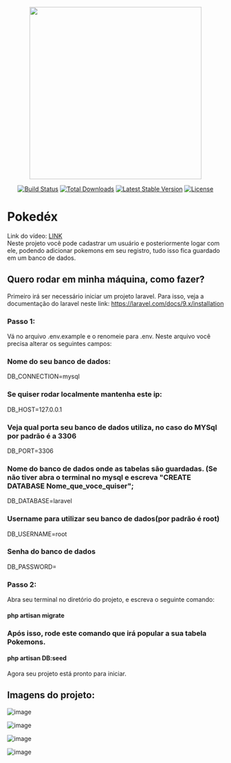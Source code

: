 <p align="center"><a href="https://laravel.com" target="_blank"><img src="https://raw.githubusercontent.com/laravel/art/master/logo-lockup/5%20SVG/2%20CMYK/1%20Full%20Color/laravel-logolockup-cmyk-red.svg" width="400"></a></p>

<p align="center">
<a href="https://travis-ci.org/laravel/framework"><img src="https://travis-ci.org/laravel/framework.svg" alt="Build Status"></a>
<a href="https://packagist.org/packages/laravel/framework"><img src="https://img.shields.io/packagist/dt/laravel/framework" alt="Total Downloads"></a>
<a href="https://packagist.org/packages/laravel/framework"><img src="https://img.shields.io/packagist/v/laravel/framework" alt="Latest Stable Version"></a>
<a href="https://packagist.org/packages/laravel/framework"><img src="https://img.shields.io/packagist/l/laravel/framework" alt="License"></a>
</p>
<h1>Pokedéx</h1>
Link do vídeo: <a href ="https://www.youtube.com/watch?v=hweuPJzICao">LINK</a><br>
Neste projeto você pode cadastrar um usuário e posteriormente logar com ele, podendo adicionar pokemons em seu registro, tudo isso fica guardado
em um banco de dados.

## Quero rodar em minha máquina, como fazer?

Primeiro irá ser necessário iniciar um projeto laravel. Para isso, veja a documentação do laravel neste link: https://laravel.com/docs/9.x/installation

### Passo 1:
Vá no arquivo .env.example e o renomeie para .env.
Neste arquivo você precisa alterar os seguintes campos:<br>

### Nome do seu banco de dados:<br>

DB_CONNECTION=mysql<br>
### Se quiser rodar localmente mantenha este ip:<br>
DB_HOST=127.0.0.1<br>
### Veja qual porta seu banco de dados utiliza, no caso do MYSql por padrão é a 3306<br>
DB_PORT=3306<br>
### Nome do banco de dados onde as tabelas são guardadas. (Se não tiver abra o terminal no mysql e escreva "CREATE DATABASE Nome_que_voce_quiser";<br>
DB_DATABASE=laravel<br>
### Username para utilizar seu banco de dados(por padrão é root)
DB_USERNAME=root<br>
### Senha do banco de dados
DB_PASSWORD=

### Passo 2:

Abra seu terminal no diretório do projeto, e escreva o seguinte comando:

#### php artisan migrate

### Após isso, rode este comando que irá popular a sua tabela Pokemons.

#### php artisan DB:seed

Agora seu projeto está pronto para iniciar.

## Imagens do projeto: 

![image](https://user-images.githubusercontent.com/94989737/157054675-ce5477ef-daf7-4b68-850a-f22fd18feca7.png)

![image](https://user-images.githubusercontent.com/94989737/157055866-37550da7-f3dc-4df0-bf46-a29e589c96a2.png)

![image](https://user-images.githubusercontent.com/94989737/157055927-43373f9d-8afb-46bb-8f56-67fbbaf143ed.png)

![image](https://user-images.githubusercontent.com/94989737/157056011-397835f2-4d8a-4e8d-8080-ea1c5128d597.png)
